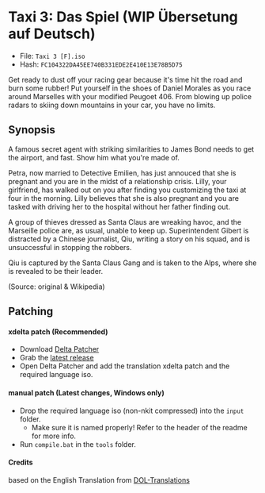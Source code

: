 # Taxi 3: Das Spiel (WIP Übersetung auf Deutsch)
- File: `Taxi 3 [F].iso`
- Hash: `FC104322DA45EE740B331EDE2E410E13E78B5D75`

Get ready to dust off your racing gear because it's time hit the road and burn some rubber! Put yourself in the shoes of Daniel Morales as you race around Marselles with your modified Peugoet 406. From blowing up police radars to skiing down mountains in your car, you have no limits.

## Synopsis

A famous secret agent with striking similarities to James Bond needs to get the airport, and fast. Show him what you're made of.

Petra, now married to Detective Emilien, has just annouced that she is pregnant and you are in the midst of a relationship crisis. Lilly, your girlfriend, has walked out on you after finding you customizing the taxi at four in the morning. Lilly believes that she is also pregnant and you are tasked with driving her to the hospital without her father finding out.

A group of thieves dressed as Santa Claus are wreaking havoc, and the Marseille police are, as usual, unable to keep up. Superintendent Gibert is distracted by a Chinese journalist, Qiu, writing a story on his squad, and is unsuccessful in stopping the robbers.

Qiu is captured by the Santa Claus Gang and is taken to the Alps, where she is revealed to be their leader.

(Source: original & Wikipedia)

## Patching
#### xdelta patch (Recommended)
- Download [Delta Patcher](https://www.romhacking.net/utilities/704/)
- Grab the [latest release](https://github.com/dar2q/taxi-3-german/releases/latest/)
- Open Delta Patcher and add the translation xdelta patch and the required language iso.
#### manual patch (Latest changes, Windows only)
- Drop the required language iso (non-nkit compressed) into the `input` folder.
    - Make sure it is named properly! Refer to the header of the readme for more info.
- Run `compile.bat` in the `tools` folder.

#### Credits ####
based on the English Translation from [DOL-Translations](https://github.com/DOL-Translations/taxi-3/)